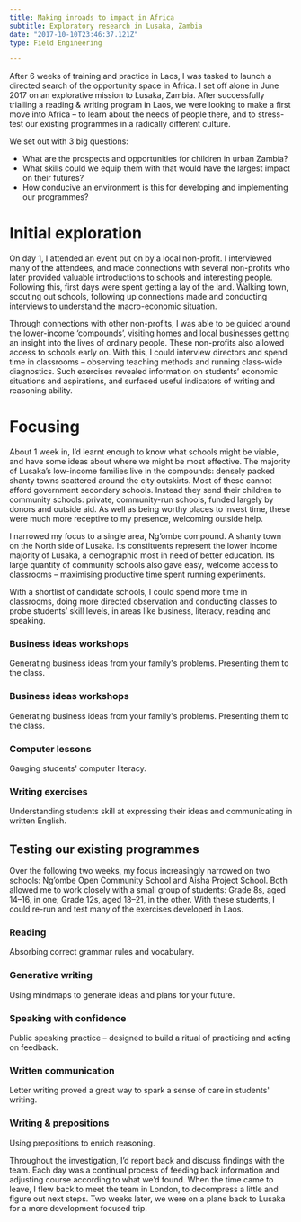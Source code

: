 ```yaml
---
title: Making inroads to impact in Africa
subtitle: Exploratory research in Lusaka, Zambia
date: "2017-10-10T23:46:37.121Z"
type: Field Engineering

---
```


After 6 weeks of training and practice in Laos, I was tasked to launch a directed search of the opportunity space in Africa. I set off alone in June 2017 on an explorative mission to Lusaka, Zambia. After successfully trialling a reading & writing program in Laos, we were looking to make a first move into Africa – to learn about the needs of people there, and to stress-test our existing programmes in a radically different culture.

We set out with 3 big questions:

- What are the prospects and opportunities for children in urban Zambia?
- What skills could we equip them with that would have the largest impact on their futures?
- How conducive an environment is this for developing and implementing our programmes?

# Initial exploration

On day 1, I attended an event put on by a local non-profit. I interviewed many of the attendees, and made connections with several non-profits who later provided valuable introductions to schools and interesting people. Following this, first days were spent getting a lay of the land. Walking town, scouting out schools, following up connections made and conducting interviews to understand the macro-economic situation.

Through connections with other non-profits, I was able to be guided around the lower-income ‘compounds’, visiting homes and local businesses getting an insight into the lives of ordinary people. These non-profits also allowed access to schools early on. With this, I could interview directors and spend time in classrooms – observing teaching methods and running class-wide diagnostics. Such exercises revealed information on students’ economic situations and aspirations, and surfaced useful indicators of writing and reasoning ability.

# Focusing

About 1 week in, I’d learnt enough to know what schools might be viable, and have some ideas about where we might be most effective. The majority of Lusaka’s low-income families live in the compounds: densely packed shanty towns scattered around the city outskirts. Most of these cannot afford government secondary schools. Instead they send their children to community schools: private, community-run schools, funded largely by donors and outside aid. As well as being worthy places to invest time, these were much more receptive to my presence, welcoming outside help.

I narrowed my focus to a single area, Ng’ombe compound. A shanty town on the North side of Lusaka. Its constituents represent the lower income majority of Lusaka, a demographic most in need of better education. Its large quantity of community schools also gave easy, welcome access to classrooms – maximising productive time spent running experiments.

With a shortlist of candidate schools, I could spend more time in classrooms, doing more directed observation and conducting classes to probe students’ skill levels, in areas like business, literacy, reading and speaking.


### Business ideas workshops
Generating business ideas from your family's problems. Presenting them to the class.

### Business ideas workshops
Generating business ideas from your family's problems. Presenting them to the class.

### Computer lessons
Gauging students' computer literacy.

### Writing exercises
Understanding students skill at expressing their ideas and communicating in written English.

## Testing our existing programmes

Over the following two weeks, my focus increasingly narrowed on two schools: Ng’ombe Open Community School and Aisha Project School. Both allowed me to work closely with a small group of students: Grade 8s, aged 14–16, in one; Grade 12s, aged 18–21, in the other. With these students, I could re-run and test many of the exercises developed in Laos.

### Reading
Absorbing correct grammar rules and vocabulary.

### Generative writing
Using mindmaps to generate ideas and plans for your future.

### Speaking with confidence
Public speaking practice – designed to build a ritual of practicing and acting on feedback.

### Written communication
Letter writing proved a great way to spark a sense of care in students' writing.

### Writing & prepositions
Using prepositions to enrich reasoning.

Throughout the investigation, I’d report back and discuss findings with the team. Each day was a continual process of feeding back information and adjusting course according to what we’d found. When the time came to leave, I flew back to meet the team in London, to decompress a little and figure out next steps. Two weeks later, we were on a plane back to Lusaka for a more development focused trip.
